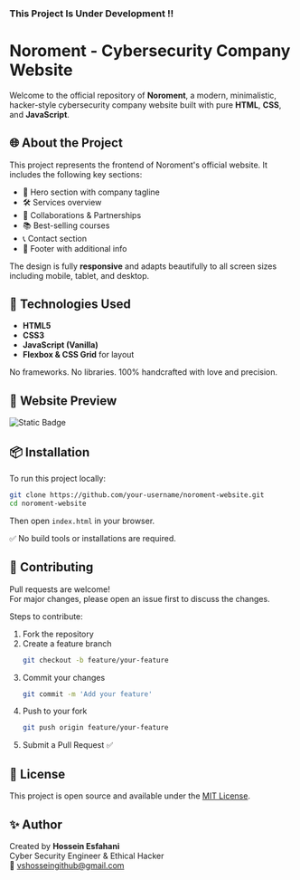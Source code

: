 ### This Project Is Under Development ‼️
# Noroment - Cybersecurity Company Website

Welcome to the official repository of **Noroment**, a modern, minimalistic, hacker-style cybersecurity company website built with pure **HTML**, **CSS**, and **JavaScript**.

## 🌐 About the Project

This project represents the frontend of Noroment's official website. It includes the following key sections:

- 🔐 Hero section with company tagline  
- 🛠 Services overview  
- 🤝 Collaborations & Partnerships  
- 📚 Best-selling courses  
- 📞 Contact section  
- 🦶 Footer with additional info  

The design is fully **responsive** and adapts beautifully to all screen sizes including mobile, tablet, and desktop.

## 🚀 Technologies Used

- **HTML5**  
- **CSS3**  
- **JavaScript (Vanilla)**  
- **Flexbox & CSS Grid** for layout  

No frameworks. No libraries. 100% handcrafted with love and precision.

## 📸 Website Preview

![Static Badge](https://img.shields.io/badge/https%3A%2F%2Fhosseinesfahani.github.io%2FNoromet-Website%2F?style=for-the-badge&label=preview&labelColor=ff0000&color=black)

## 📦 Installation

To run this project locally:

```bash
git clone https://github.com/your-username/noroment-website.git
cd noroment-website
```

Then open `index.html` in your browser.

✅ No build tools or installations are required.

## 🤝 Contributing

Pull requests are welcome!  
For major changes, please open an issue first to discuss the changes.

Steps to contribute:

1. Fork the repository  
2. Create a feature branch  
   ```bash
   git checkout -b feature/your-feature
   ```  
3. Commit your changes  
   ```bash
   git commit -m 'Add your feature'
   ```  
4. Push to your fork  
   ```bash
   git push origin feature/your-feature
   ```  
5. Submit a Pull Request ✅

## 📝 License

This project is open source and available under the [MIT License](LICENSE).

## ✨ Author

Created by **Hossein Esfahani**  
Cyber Security Engineer & Ethical Hacker  
📧 vshosseingithub@gmail.com
<!-- 🌐 [Your Website or LinkedIn Here] -->
